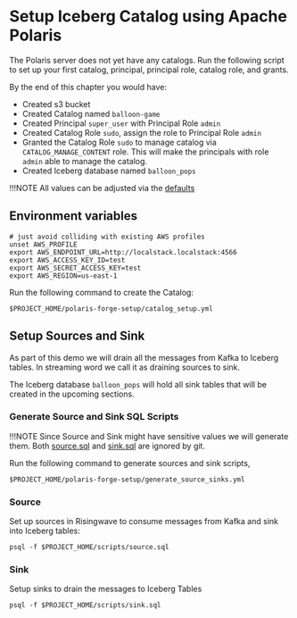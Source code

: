# Setup Iceberg Catalog using Apache Polaris

The Polaris server does not yet have any catalogs. Run the following script to set up your first catalog, principal, principal role, catalog role, and grants.

By the end of this chapter you would have:

- Created s3 bucket
- Created Catalog named `balloon-game`
- Created Principal `super_user` with Principal Role `admin`
- Created Catalog Role `sudo`, assign the role to Principal Role `admin`
- Granted the Catalog Role `sudo` to manage catalog via `CATALOG_MANAGE_CONTENT` role. This will make the principals with role `admin` able to manage the catalog.
- Created Iceberg database named `balloon_pops`

!!!NOTE
    All values can be adjusted via the [defaults](../../polaris-forge-setup/defaults/main.yml)

## Environment variables

```shell
# just avoid colliding with existing AWS profiles
unset AWS_PROFILE
export AWS_ENDPOINT_URL=http://localstack.localstack:4566
export AWS_ACCESS_KEY_ID=test
export AWS_SECRET_ACCESS_KEY=test
export AWS_REGION=us-east-1
```

Run the following command to create the Catalog:

```shell
$PROJECT_HOME/polaris-forge-setup/catalog_setup.yml
```

## Setup Sources and Sink

As part of this demo we will drain all the messages from Kafka to Iceberg tables. In streaming word we call it as draining sources to sink.

The Iceberg database `balloon_pops` will hold all sink tables that will be created in the upcoming sections.

### Generate Source and Sink SQL Scripts

!!!NOTE
    Since Source and Sink might have sensitive values we will generate them.
    Both [source.sql](./scripts/source.sql) and [sink.sql](./scripts/sink.sql) are ignored by git.

Run the following command to generate sources and sink scripts,

```shell
$PROJECT_HOME/polaris-forge-setup/generate_source_sinks.yml
```

### Source

Set up sources in Risingwave to consume messages from Kafka and sink into Iceberg tables:

```shell
psql -f $PROJECT_HOME/scripts/source.sql
```

### Sink

Setup sinks to drain the messages to Iceberg Tables

```shell
psql -f $PROJECT_HOME/scripts/sink.sql
```